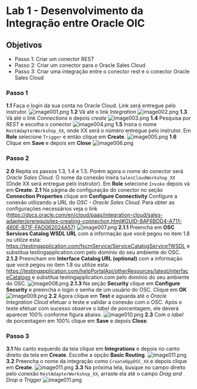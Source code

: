 # Lab 1 - Desenvolvimento da Integração entre Oracle OIC
## Objetivos
- Passo 1: Criar um conector REST
- Passo 2: Criar um conector para o Oracle Sales Cloud
- Passo 3: Criar uma integração entre o conector rest e o conector Oracle Sales Cloud
### Passo 1
**1.1** Faça o login da sua conta no Oracle Cloud. Link será entregue pelo instrutor.
![image001.png](images/1/image001.png "image001.png")
**1.2** Vá até o link *Integration* 
![image002.png](images/1/image002.png "image002.png")
**1.3** Vá até o link *Connections* e depois *create* 
![image003.png](images/1/image003.png "image003.png")
**1.4** Pesquisa por *REST* e escolha o conector
![image004.png](images/1/image004.png "image004.png")
**1.5** Insira o nome `RestAdapterWorkshop_XX`, onde XX será o número entregue pelo instrutor. Em **Role** selecione  `Trigger` e então clique em **Create**. 
![image005.png](images/1/image005.png "image005.png")
**1.6** Clique em **Save** e depois em **Close**
![image006.png](images/1/image006.png "image006.png")
### Passo 2
**2.0** Repita os passos 1.3, 1.4 e 1.5. Porém agora o nome do conector será *Oracle Sales Cloud*. O nome da conexão insira `SalesCloudWorkshop_XX` (Onde XX será entregue pelo instrutor). Em **Role** selecione `Invoke` depois vá em **Create**.
**2.1** Na página de configuração do conector no seção **Connection Properties** clique em **Configure Connectivity** Configure a conexão utilizando a URL do *OSC - Oracle Sales Cloud*. Para obter as configurações necessários veja o link (https://docs.oracle.com/en/cloud/paas/integration-cloud/sales-adapter/prerequisites-creating-connection.html#GUID-8AF6BDD4-A711-480E-B71F-FAD062024A57) 
![image007.png](images/1/image007.png "image007.png")
**2.1.1** Preencha em **OSC Services Catalog WSDL URL** com a informação que você pegou no item 1.8 ou utilize esta: https://testingapplication.com/fscmService/ServiceCatalogService?WSDL e substitua testingapplication.com pelo domínio do seu ambiente do OSC. 
**2.1.2** Preencham em **Interface Catalog URL (optional)** com a informação que você pegou no item 1.8 ou utilize esta: https://testingapplication.com/helpPortalApi/otherResources/latest/interfaceCatalogs e substitua testingapplication.com pelo domínio do seu ambiente do OSC.
![image008.png](images/1/image008.png "image008.png")
**2.1.3** Na seção **Security** clique em **Configure Security** e preencha o login e senha de um usuário do OSC. Clique em **OK**
![image009.png](images/1/image009.png "image009.png")
**2.2** Agora clique em **Test** e aguarda até o *Oracle Integration Cloud* efetuar o teste e validar a conexão com o OSC. Após o teste efetuar com sucesso observe o *label* de porcentagem, ele deverá aparecer 100% conforme figura abaixo.
![image010.png](images/1/image010.png "image010.png")
**2.3** Com o *label* de porcentagem em 100% clique em **Save** e depois **Close**.
### Passo 3
**3.1** No canto esquerdo da tela clique em **Integrations** e depois no canto direito da tela em **Create**. Escolhe a opção **Basic Routing**.
![image011.png](images/1/image011.png "image011.png")
**3.2** Preencha o nome da integração como `CreateOppOSC_XX` e depois clique em **Create**.
![image011.png](images/1/image012.png "image012.png")
**3.3** Na próxima tela, busque no campo direito pelo conexão `RestAdapterWorkshop_XX`, arraste ela até o campo *Drag and Drop a Trigger*
![image011.png](images/1/image013.png "image013.png")